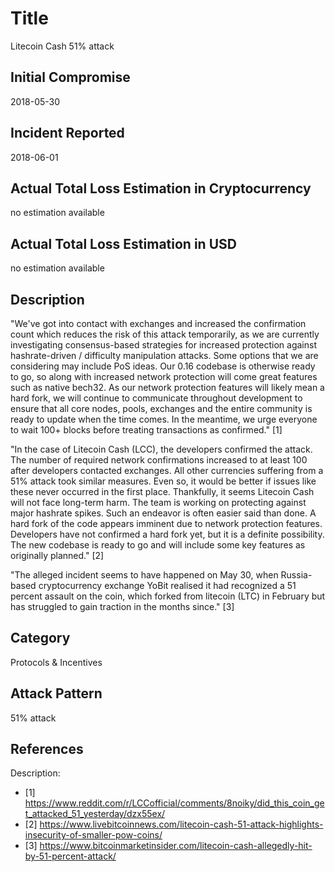 # Title
Litecoin Cash 51% attack

## Initial Compromise
2018-05-30

## Incident Reported
2018-06-01

## Actual Total Loss Estimation in Cryptocurrency
no estimation available

## Actual Total Loss Estimation in USD
no estimation available

## Description
"We've got into contact with exchanges and increased the confirmation count which reduces the risk of this attack temporarily, as we are currently investigating consensus-based strategies for increased protection against hashrate-driven / difficulty manipulation attacks. Some options that we are considering may include PoS ideas. Our 0.16 codebase is otherwise ready to go, so along with increased network protection will come great features such as native bech32. As our network protection features will likely mean a hard fork, we will continue to communicate throughout development to ensure that all core nodes, pools, exchanges and the entire community is ready to update when the time comes. In the meantime, we urge everyone to wait 100+ blocks before treating transactions as confirmed." [1]

"In the case of Litecoin Cash (LCC), the developers confirmed the attack. The number of required network confirmations increased to at least 100 after developers contacted exchanges. All other currencies suffering from a 51% attack took similar measures. Even so, it would be better if issues like these never occurred in the first place. Thankfully, it seems Litecoin Cash will not face long-term harm. The team is working on protecting against major hashrate spikes. Such an endeavor is often easier said than done. A hard fork of the code appears imminent due to network protection features. Developers have not confirmed a hard fork yet, but it is a definite possibility. The new codebase is ready to go and will include some key features as originally planned." [2]

"The alleged incident seems to have happened on May 30, when Russia-based cryptocurrency exchange YoBit realised it had recognized a 51 percent assault on the coin, which forked from litecoin (LTC) in February but has struggled to gain traction in the months since." [3] 

## Category
Protocols & Incentives

## Attack Pattern
51% attack

## References
Description:
* [1] https://www.reddit.com/r/LCCofficial/comments/8noiky/did_this_coin_get_attacked_51_yesterday/dzx55ex/ 
* [2] https://www.livebitcoinnews.com/litecoin-cash-51-attack-highlights-insecurity-of-smaller-pow-coins/ 
* [3] https://www.bitcoinmarketinsider.com/litecoin-cash-allegedly-hit-by-51-percent-attack/ 
